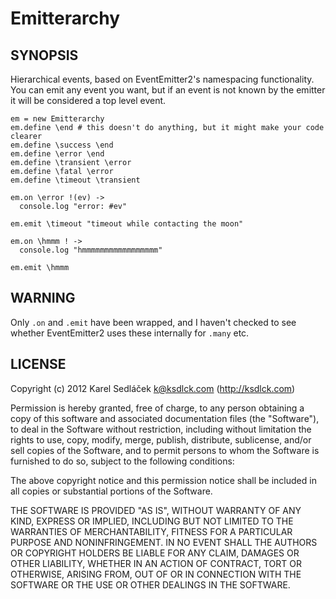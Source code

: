 Emitterarchy
============

SYNOPSIS
--------

Hierarchical events, based on EventEmitter2's namespacing functionality.
You can emit any event you want, but if an event is not known by the emitter it will be considered a top level event.

    em = new Emitterarchy
    em.define \end # this doesn't do anything, but it might make your code clearer
    em.define \success \end
    em.define \error \end
    em.define \transient \error
    em.define \fatal \error
    em.define \timeout \transient

    em.on \error !(ev) ->
      console.log "error: #ev"

    em.emit \timeout "timeout while contacting the moon"

    em.on \hmmm ! ->
      console.log "hmmmmmmmmmmmmmmmmm"

    em.emit \hmmm

WARNING
-------

Only `.on` and `.emit` have been wrapped, and I haven't checked to see whether EventEmitter2 uses these internally for `.many` etc.

LICENSE
-------

Copyright (c) 2012 Karel Sedláček <k@ksdlck.com> (http://ksdlck.com)

Permission is hereby granted, free of charge, to any person obtaining a copy of this software and associated documentation files (the "Software"), to deal in the Software without restriction, including without limitation the rights to use, copy, modify, merge, publish, distribute, sublicense, and/or sell copies of the Software, and to permit persons to whom the Software is furnished to do so, subject to the following conditions:

The above copyright notice and this permission notice shall be included in all copies or substantial portions of the Software.

THE SOFTWARE IS PROVIDED "AS IS", WITHOUT WARRANTY OF ANY KIND, EXPRESS OR IMPLIED, INCLUDING BUT NOT LIMITED TO THE WARRANTIES OF MERCHANTABILITY, FITNESS FOR A PARTICULAR PURPOSE AND NONINFRINGEMENT. IN NO EVENT SHALL THE AUTHORS OR COPYRIGHT HOLDERS BE LIABLE FOR ANY CLAIM, DAMAGES OR OTHER LIABILITY, WHETHER IN AN ACTION OF CONTRACT, TORT OR OTHERWISE, ARISING FROM, OUT OF OR IN CONNECTION WITH THE SOFTWARE OR THE USE OR OTHER DEALINGS IN THE SOFTWARE.
